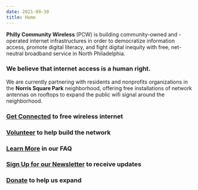 ```yaml
---
date: 2021-09-30
title: Home
---
```


**Philly Community Wireless** (PCW) is building community-owned and -operated internet infrastructures in order to democratize information access, promote digital literacy, and fight digital inequity with free, net-neutral broadband service in North Philadelphia.

### We believe that internet access is a human right.

We are currently partnering with residents and nonprofits organizations in the **Norris Square Park** neighborhood, offering free installations of network antennas on rooftops to expand the public wifi signal around the neighborhood.

### **[Get Connected](https://docs.google.com/forms/d/e/1FAIpQLSfjx0A9mFxMiXSb1jisgcHFHwTzktsuz4c36Ja1tVOQjjXzow/viewform)** to free wireless internet

### **[Volunteer](mailto:phillycommunitywireless@gmail.com)** to help build the network

### **[Learn More](https://phillycommunitywireless.org/faq/)** in our FAQ

### **[Sign Up for our Newsletter](https://phillycommunitywireless.us5.list-manage.com/subscribe?u=7a97e4278a5833f5505a85940&id=6af414f631)** to receive updates

### **[Donate](https://phillycommunitywireless.wedid.it/) to help us expand**
